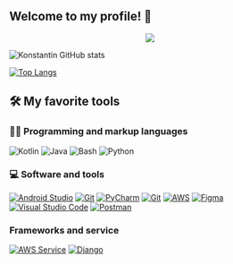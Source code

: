 ## Welcome to my profile! 👋

<p align="center">
  <a href="https://github.com/DenverCoder1/readme-typing-svg"><img src="https://readme-typing-svg.demolab.com?font=Orbitron&pause=1000&color=31F761&background=33A5FF00&width=600&lines=Mobile+application+development+(Kotlin%2CJava);Create+a+RESTful+API+for+mobile+(Django%2CSpring);Create+automatization+with+workflow+and+AWS+)"></a>
</p>

<!-- [![Typing SVG](https://readme-typing-svg.demolab.com?font=Orbitron&pause=1000&color=31F761&background=33A5FF00&width=600&lines=Mobile+application+development+(Kotlin%2CJava);Create+a+RESTful+API+for+mobile+(Django%2CSpring);Create+automatization+with+workflow+and+AWS+)](https://git.io/typing-svg) -->
<!--
**KonstantinGridasov/KonstantinGridasov** is a ✨ _special_ ✨ repository because its `README.md` (this file) appears on your GitHub profile.

Here are some ideas to get you started:

- 🔭 I’m currently working on ...
- 🌱 I’m currently learning ...
- 👯 I’m looking to collaborate on ...
- 🤔 I’m looking for help with ...
- 💬 Ask me about ...
- 📫 How to reach me: ...
- 😄 Pronouns: ...
- ⚡ Fun fact: ...
-->
<!-- ### About me ###
- Create mobile app  <img height="20" alt="kotlin"  src="./assets/ic_kotlin.png">
<img height="20" alt="Java" src="./assets/ic_java.png">

- Create RESTful api <code><img height="20" alt="react" src="./assets/ic_python.png"></code>
<img height="20" alt="Java" src="./assets/ic_java.png">

- Create CI/CD with   <code><img height="20" alt="react" src="./assets/ic_github.png"></code>
<img height="20" alt="Java" src="./assets/ic_aws.png" > -->

 ![Konstantin GitHub stats](https://github-readme-stats.vercel.app/api?username=KonstantinGridasov&show_icons=true&theme=radical)

[![Top Langs](https://github-readme-stats.vercel.app/api/top-langs/?username=KonstantinGridasov&layout=compact&theme=radical)](https://github.com/anuraghazra/github-readme-stats)

## 🛠️ My favorite tools

### 👨‍💻 Programming and markup languages

<p>
    <img alt="Kotlin" src="https://img.shields.io/badge/Kotlin-green?logo=kotlin"></a>
    <img alt="Java" src=https://img.shields.io/badge/Java-yellow"></a>
    <img alt="Bash" src="https://img.shields.io/badge/Bash-121011.svg?logo=gnu-bash&logoColor=white"></a>
    <img alt="Python" src="https://img.shields.io/badge/Python-14354C.svg?logo=python&logoColor=white"></a>

</p>

### 💻 Software and tools

<p>
    <a href="#"><img alt="Android Studio" src="https://img.shields.io/badge/Android%20Studio-green?logo=androidstudio&logoColor=white"></a>
    <a href="#"><img alt="Git" src="https://img.shields.io/badge/Git-F05033.svg?logo=git&logoColor=white"></a>
    <a href="#"><img alt="PyCharm" src="https://img.shields.io/badge/-PyCharm-black?logo=pycharm&logoColor=white"></a>
    <a href="#"><img alt="Git" src="https://img.shields.io/badge/-IntelliJ%20IDEA-blue?logo=intellijidea&logoColor=white"></a>
    <a href="#"><img alt="AWS" src="https://img.shields.io/badge/-AWS-yellow?logo=amazonaws&colorlogo=white"></a>
    <a href="#"><img alt="Figma" src="https://img.shields.io/badge/-Figma-blueviolet?logo=figma&logoColor=white"></a>
    <a href="#"><img alt="Visual Studio Code" src="https://img.shields.io/badge/Visual%20Studio%20Code-0078d7.svg?logo=visual-studio-code&logoColor=white"></a>
    <a href="#"><img alt="Postman" src="https://img.shields.io/badge/Postman-FF6C37?logo=postman&logoColor=white"></a>
  
</p>
  
### Frameworks and service
  <a href="#"><img alt="AWS Service" src="https://img.shields.io/badge/-AWS-yellow?logo=amazonaws"></a>
  <a href="#"><img alt="Django" src="https://img.shields.io/badge/-Django-lightgrey?logo=django"></a>


